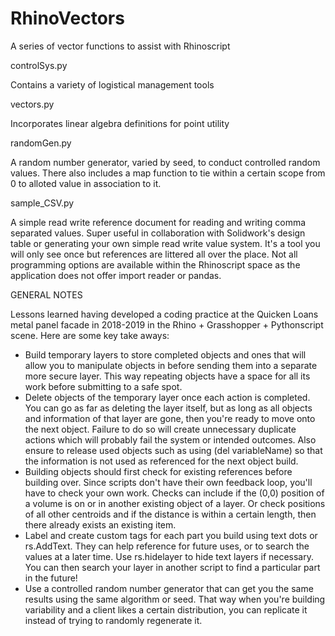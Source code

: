 # RhinoVectors
A series of vector functions to assist with Rhinoscript


controlSys.py

Contains a variety of logistical management tools

vectors.py

Incorporates linear algebra definitions for point utility

randomGen.py

A random number generator, varied by seed, to conduct controlled random values. There also includes a map function to tie within a certain scope from 0 to alloted value in association to it.

sample_CSV.py

A simple read write reference document for reading and writing comma separated values. Super useful in collaboration with Solidwork's design table or generating your own simple read write value system. It's a tool you will only see once but references are littered all over the place. Not all programming options are available within the Rhinoscript space as the application does not offer import reader or pandas.

GENERAL NOTES

Lessons learned having developed a coding practice at the Quicken Loans metal panel facade in 2018-2019 in the Rhino + Grasshopper + Pythonscript scene. Here are some key take aways:

- Build temporary layers to store completed objects and ones that will allow you to manipulate objects in before sending them into a separate more secure layer. This way repeating objects have a space for all its work before submitting to a safe spot.
- Delete objects of the temporary layer once each action is completed. You can go
as far as deleting the layer itself, but as long as all objects and information of that layer are gone, then you're ready to move onto the next object. Failure to do so will create unnecessary duplicate actions which will probably fail the system or intended outcomes. Also ensure to release used objects such as using (del variableName) so that the information is not used as referenced for the next object build.
- Building objects should first check for existing references before building over. Since scripts don't have their own feedback loop, you'll have to check your own work. Checks can include if the (0,0) position of a volume is on or in another existing object of a layer. Or check positions of all other centroids and if the distance is within a certain length, then there already exists an existing
item.
- Label and create custom tags for each part you build using text dots or rs.AddText. They can help reference for future uses, or to search the values at a later time. Use rs.hidelayer to hide text layers if necessary. You can then search your layer in another script to find a particular part in the future!
- Use a controlled random number generator that can get you the same results using the same algorithm or seed. That way when you're building variability and a client likes a certain distribution, you can replicate it instead of trying to randomly regenerate it.
